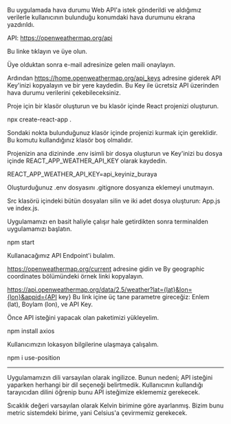 Bu uygulamada hava durumu Web API'a istek gönderildi ve aldığımız verilerle kullanıcının bulunduğu konumdaki hava durumunu ekrana yazdırıldı.

API: https://openweathermap.org/api

Bu linke tıklayın ve üye olun.

Üye olduktan sonra e-mail adresinize gelen maili onaylayın.

Ardından https://home.openweathermap.org/api_keys adresine giderek API Key'inizi kopyalayın ve bir yere kaydedin. Bu Key ile ücretsiz API üzerinden hava durumu verilerini çekebileceksiniz.

Proje için bir klasör oluşturun ve bu klasör içinde React projenizi oluşturun.

npx create-react-app .

Sondaki nokta bulunduğunuz klasör içinde projenizi kurmak için gereklidir. Bu komutu kullandığınız klasör boş olmalıdır.

Projenizin ana dizininde .env isimli bir dosya oluşturun ve Key'inizi bu dosya içinde REACT_APP_WEATHER_API_KEY olarak kaydedin.

REACT_APP_WEATHER_API_KEY=api_keyiniz_buraya

Oluşturduğunuz .env dosyasını .gitignore dosyanıza eklemeyi unutmayın.

Src klasörü içindeki bütün dosyaları silin ve iki adet dosya oluşturun: App.js ve index.js.

Uygulamamızı en basit haliyle çalışır hale getirdikten sonra terminalden uygulamamızı başlatın.

npm start

Kullanacağımız API Endpoint'i bulalım.

https://openweathermap.org/current adresine gidin ve By geographic coordinates bölümündeki örnek linki kopyalayın.

https://api.openweathermap.org/data/2.5/weather?lat={lat}&lon={lon}&appid={API key}
Bu link içine üç tane parametre gireceğiz: Enlem (lat), Boylam (lon), ve API Key.

Önce API isteğini yapacak olan paketimizi yükleyelim.

npm install axios

Kullanıcımızın lokasyon bilgilerine ulaşmaya çalışalım.

npm i use-position

------------------------------

Uygulamamızın dili varsayılan olarak ingilizce. Bunun nedeni; API isteğini yaparken herhangi bir dil seçeneği belirtmedik. Kullanıcının kullandığı tarayıcıdan dilini öğrenip bunu API isteğimize eklememiz gerekecek.

Sıcaklık değeri varsayılan olarak Kelvin birimine göre ayarlanmış. Bizim bunu metric sistemdeki birime, yani Celsius'a çevirmemiz gerekecek.
